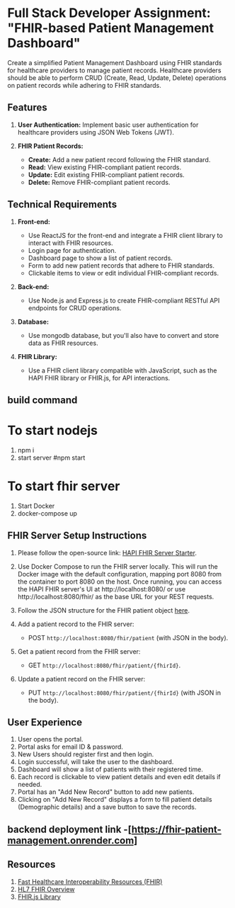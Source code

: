 # Full Stack Developer Assignment: "FHIR-based Patient Management Dashboard"

Create a simplified Patient Management Dashboard using FHIR standards for healthcare providers to manage patient records. Healthcare providers should be able to perform CRUD (Create, Read, Update, Delete) operations on patient records while adhering to FHIR standards.

## Features
1. **User Authentication:** Implement basic user authentication for healthcare providers using JSON Web Tokens (JWT).

2. **FHIR Patient Records:**
   - **Create:** Add a new patient record following the FHIR standard.
   - **Read:** View existing FHIR-compliant patient records.
   - **Update:** Edit existing FHIR-compliant patient records.
   - **Delete:** Remove FHIR-compliant patient records.

## Technical Requirements
1. **Front-end:**
   - Use ReactJS for the front-end and integrate a FHIR client library to interact with FHIR resources.
   - Login page for authentication.
   - Dashboard page to show a list of patient records.
   - Form to add new patient records that adhere to FHIR standards.
   - Clickable items to view or edit individual FHIR-compliant records.

2. **Back-end:**
   - Use Node.js and Express.js to create FHIR-compliant RESTful API endpoints for CRUD operations.

3. **Database:**
   - Use mongodb database, but you'll also have to convert and store data as FHIR resources.

4. **FHIR Library:**
   - Use a FHIR client library compatible with JavaScript, such as the HAPI FHIR library or FHIR.js, for API interactions.

## build command 
# To start nodejs 
1. npm i 
2. start server #npm start 
# To start fhir server
1. Start Docker
3. docker-compose up


## FHIR Server Setup Instructions
1. Please follow the open-source link: [HAPI FHIR Server Starter](https://github.com/hapifhir/hapi-fhir-jpaserver-starter).

2. Use Docker Compose to run the FHIR server locally. This will run the Docker image with the default configuration, mapping port 8080 from the container to port 8080 on the host. Once running, you can access the HAPI FHIR server's UI at http://localhost:8080/ or use http://localhost:8080/fhir/ as the base URL for your REST requests.

3. Follow the JSON structure for the FHIR patient object [here](https://www.hl7.org/fhir/patient.html).

4. Add a patient record to the FHIR server:
   - POST `http://localhost:8080/fhir/patient` (with JSON in the body).

5. Get a patient record from the FHIR server:
   - GET `http://localhost:8080/fhir/patient/{fhirId}`.

6. Update a patient record on the FHIR server:
   - PUT `http://localhost:8080/fhir/patient/{fhirId}` (with JSON in the body).

## User Experience
1. User opens the portal.
2. Portal asks for email ID & password.
3. New Users should register first and then login.
4. Login successful, will take the user to the dashboard.
5. Dashboard will show a list of patients with their registered time.
6. Each record is clickable to view patient details and even edit details if needed.
7. Portal has an "Add New Record" button to add new patients.
8. Clicking on "Add New Record" displays a form to fill patient details (Demographic details) and a save button to save the records.

## backend deployment link -[https://fhir-patient-management.onrender.com]

## Resources
1. [Fast Healthcare Interoperability Resources (FHIR)](https://en.wikipedia.org/wiki/Fast_Healthcare_Interoperability_Resources)
2. [HL7 FHIR Overview](https://hl7.org/fhir/overview.html)
3. [FHIR.js Library](https://github.com/FHIR/fhir.js/)

